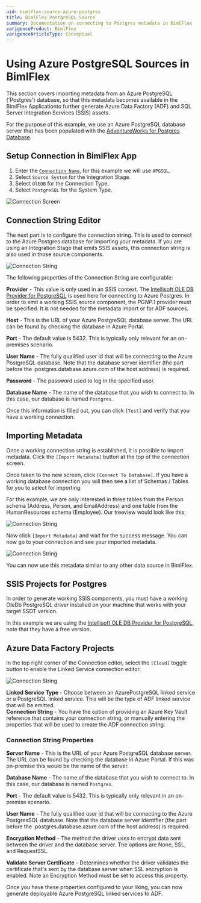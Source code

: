 ```yaml
---
uid: bimlflex-source-azure-postgres
title: BimlFlex PostgreSQL Source
summary: Documentation on connecting to Postgres metadata in BimlFlex
varigenceProduct: BimlFlex
varigenceArticleType: Conceptual
---
```


# Using Azure PostgreSQL Sources in BimlFlex

This section covers importing metadata from an Azure PostgreSQL ('Postgres') database, so that this metadata becomes available in the BimlFlex Applicationto further generate Azure Data Factory (ADF) and SQL Server Integration Services (SSIS) assets.

For the purpose of this example, we use an Azure PostgreSQL database server that has been populated with the [AdventureWorks for Postgres Database](https://github.com/lorint/AdventureWorks-for-Postgres).

## Setup Connection in BimlFlex App

1. Enter the [`Connection Name`](xref:bimlflex-connection-editor), for this example we will use `APGSQL`.
2. Select `Source System` for the Integration Stage.
3. Select `OlEDB` for the Connection Type.
4. Select `PostgreSQL` for the System Type.

![Connection Screen](../../static/img/connection.png)

## Connection String Editor

The next part is to configure the connection string. This is used to connect to the Azure Postgres database for importing your metadata. If you are using an Integration Stage that emits SSIS assets, this connection string is also used in those source components.

![Connection String](../../static/img/connectionstring.png)

The following properties of the Connection String are configurable:

**Provider** - This value is only used in an SSIS context. The [Intellisoft OLE DB Provider for PostgreSQL](https://www.pgoledb.com/index.php/component/filecabinet/?Itemid=111) is used here for connecting to Azure Postgres. In order to emit a working SSIS source component, the *PGNP.1* provider must be specified. It is not needed for the metadata import or for ADF sources.

**Host** - This is the URL of your Azure PostgreSQL database server. The URL can be found by checking the database in Azure Portal.

**Port** - The default value is 5432. This is typically only relevant for an on-premises scenario.

**User Name** - The fully qualified user id that will be connecting to the Azure PostgreSQL database. Note that the database server identifier (the part before the .postgres.database.azure.com of the host address) is required.

**Password** - The password used to log in the specified user.

**Database Name** - The name of the database that you wish to connect to. In this case, our database is named `Postgres`.

Once this information is filled out, you can click `[Test]` and verify that you have a working connection.

## Importing Metadata

Once a working connection string is established, it is possible to import metadata. Click the `[Import Metadata]` button at the top of the connection screen.

Once taken to the new screen, click `[Connect To Database]`. If you have a working database connection you will then see a list of Schemas / Tables for you to select for importing.

For this example, we are only interested in three tables from the Person schema (Address, Person, and EmailAddress) and one table from the HumanResources schema (Employee). Our treeview would look like this:

![Connection String](../../static/img/metadata-import.png)

Now click `[Import Metadata]` and wait for the success message. You can now go to your connection and see your imported metadata.

![Connection String](../../static/img/oledb-example.png)
 
You can now use this metadata similar to any other data source in BimlFlex.

## SSIS Projects for Postgres

 In order to generate working SSIS components, you must have a working OleDb PostgreSQL driver installed on your machine that works with your target SSDT version.

In this example we are using the [Intellisoft OLE DB Provider for PostgreSQL](https://www.pgoledb.com/index.php/component/filecabinet/?Itemid=111), note that they have a free version.

## Azure Data Factory Projects

 In the top right corner of the Connection editor, select the `[Cloud]` toggle button to enable the Linked Service connection editor:  

![Connection String](../../static/img/ADF-projects.png)

**Linked Service Type** - Choose between an AzurePostgreSQL linked service or a PostgreSQL linked service. This will be the type of ADF linked service that will be emitted.  
**Connection String** - You have the option of providing an Azure Key Vault reference that contains your connection string, or manually entering the properties that will be used to create the ADF connection string.

### Connection String Properties

**Server Name** - This is the URL of your Azure PostgreSQL database server. The URL can be found by checking the database in Azure Portal. If this was on-premise this would be the name of the server.

**Database Name** - The name of the database that you wish to connect to. In this case, our database is named `Postgres`.

**Port** - The default value is 5432. This is typically only relevant in an on-premise scenario.

**User Name** - The fully qualified user id that will be connecting to the Azure PostgresSQL database. Note that the database server identifier (the part before the .postgres.database.azure.com of the host address) is required.

**Encryption Method** - The method the driver uses to encrypt data sent between the driver and the database server. The options are None, SSL, and RequestSSL.

**Validate Server Certificate** - Determines whether the driver validates the certificate that's sent by the database server when SSL encryption is enabled. Note an Encryption Method must be set to access this property.

Once you have these properties configured to your liking, you can now generate deployable Azure PostgreSQL linked services to ADF.